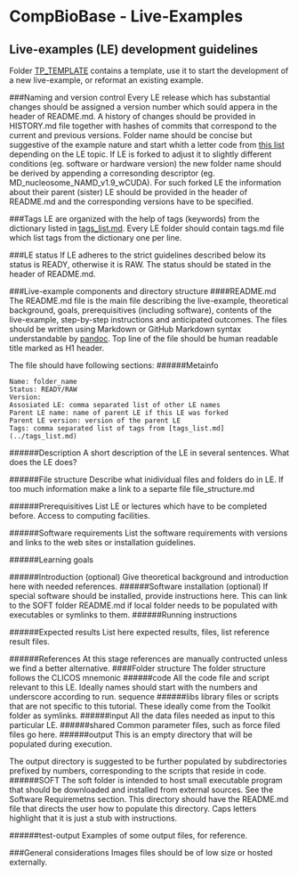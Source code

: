 CompBioBase - Live-Examples
===========
Live-examples (LE) development guidelines
-----
Folder [TP_TEMPLATE](TP_TEMPLATE/) contains a template, use it to start the development of a new live-example, or reformat an existing example.

###Naming and version control
Every LE release which has substantial changes should be assigned a version number which sould appera in the header of README.md. A history of changes should be provided in HISTORY.md file together with hashes of commits that correspond to the current and previous versions.
Folder name should be concise but suggestive of the example nature and start whith a letter code from [this list](../folder_codes.md) depending on the LE topic.
If LE is forked to adjust it to slightly different conditions (eg. software or hardware version) the new folder name should be derived by appending a corresonding descriptor (eg. MD_nucleosome_NAMD_v1.9_wCUDA). For such forked LE the information about their parent (sister) LE should be provided in the header of README.md and the corresponding versions have to be specified.

###Tags
LE are organized with the help of tags (keywords) from the dictionary listed in [tags_list.md](../tags_list.md). Every LE folder should contain tags.md file which list tags from the dictionary one per line.

###LE status
If LE adheres to the strict guidelines described below its status is READY, otherwise it is RAW. The status should be stated in the header of README.md.

###Live-example components and directory structure
####README.md
The README.md file is the main file describing the live-example, theoretical background, goals, prerequisitives (including software), contents of the live-example, step-by-step instructions and anticipated outcomes.
The files should be written using Markdown or GitHub Markdown syntax understandable by [pandoc](http://pandoc.org).
Top line of the file should be human readable title marked as H1 header.

The file should have following sections:
######Metainfo
````
Name: folder_name
Status: READY/RAW
Version: 
Assosiated LE: comma separated list of other LE names
Parent LE name: name of parent LE if this LE was forked
Parent LE version: version of the parent LE
Tags: comma separated list of tags from [tags_list.md](../tags_list.md)
````
######Description
A short description of the LE in several sentences. What does the LE does?

######File structure
Describe what inidividual files and folders do in LE. If too much information make a link to a separte file file_structure.md

######Prerequisitives
List LE or lectures which have to be completed before. Access to computing facilities.

######Software requirements
List the software requirements with versions and links to the web sites or installation guidelines.

######Learning goals

######Introduction (optional)
Give theoretical background and introduction here with needed references.
######Software installation (optional)
If special software should be installed, provide instructions here.
This can link to the SOFT folder README.md if local folder needs to be populated with executables or symlinks to them.
######Running instructions

######Expected results
List here expected results, files, list reference result files.

######References
At this stage references are manually contructed unless we find a better alternative.
####Folder structure
The folder structure follows the CLICOS mnemonic
######code
All the code file and script relevant to this LE.
Ideally names should start with the numbers and underscore according to run. sequence
######libs
library files or scripts that are not specific to this tutorial.
These ideally come from the Toolkit folder as symlinks.
######input
All the data files needed as input to this particular LE.
######shared
Common parameter files, such as force filed files go here.
######output
This is an empty directory that will be populated during execution.

The output directory is suggested to be further populated by subdirectories prefixed by numbers, corresponding to the scripts that reside in code.
######SOFT
The soft folder is intended to host small executable program that should be downloaded and installed from external sources. See the Software Requiremetns section. This directory should have the README.md file that directs the user how to populate this directory. Caps letters highlight that it is just a stub with instructions.

######test-output
Examples of some output files, for reference.


###General considerations
Images files should be of low size or hosted externally.

